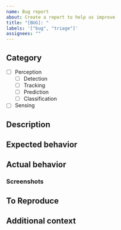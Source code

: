 ```yaml
---
name: Bug report
about: Create a report to help us improve
title: "[BUG]: "
labels: '["bug", "triage"]'
assignees: ""
---
```


## Category

<!-- Please check an item that is most relative category to the bug. -->

- [ ] Perception
  - [ ] Detection
  - [ ] Tracking
  - [ ] Prediction
  - [ ] Classification
- [ ] Sensing

## Description

<!-- Write a brief description of bug. -->

## Expected behavior

<!-- Describe the expected behavior. -->

## Actual behavior

<!-- Describe the actual behavior. -->

### Screenshots

<!-- If applicable, add screenshots to help explain your problem. -->

## To Reproduce

<!-- Steps to reproduce the behavior:

1. Go to '...'
2. Click on '....'
3. Scroll down to '....'
4. See error -->

## Additional context

<!-- Add any other context about the problem here. -->
